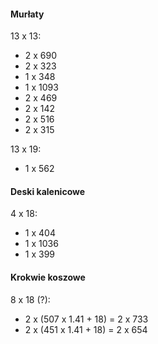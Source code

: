 #### Murłaty

13 x 13:

* 2 x 690
* 2 x 323
* 1 x 348
* 1 x 1093
* 2 x 469
* 2 x 142
* 2 x 516
* 2 x 315

13 x 19:

* 1 x 562

#### Deski kalenicowe

4 x 18:

* 1 x 404
* 1 x 1036
* 1 x 399

#### Krokwie koszowe

8 x 18 (?):

* 2 x (507 x 1.41 + 18) = 2 x 733
* 2 x (451 x 1.41 + 18) = 2 x 654



